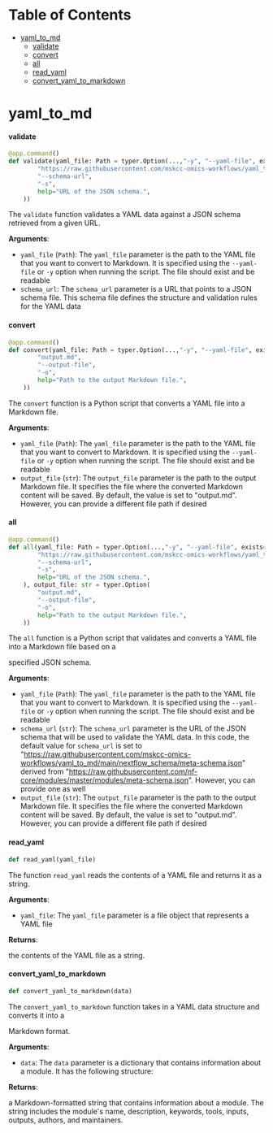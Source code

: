 # Table of Contents

* [yaml\_to\_md](#yaml_to_md)
  * [validate](#yaml_to_md.validate)
  * [convert](#yaml_to_md.convert)
  * [all](#yaml_to_md.all)
  * [read\_yaml](#yaml_to_md.read_yaml)
  * [convert\_yaml\_to\_markdown](#yaml_to_md.convert_yaml_to_markdown)

<a id="yaml_to_md"></a>

# yaml\_to\_md

<a id="yaml_to_md.validate"></a>

#### validate

```python
@app.command()
def validate(yaml_file: Path = typer.Option(...,"-y", "--yaml-file", exists=True, file_okay=True, dir_okay=False, readable=True, resolve_path=True, help="Path to the YAML file."), schema_url: str = typer.Option(
        "https://raw.githubusercontent.com/mskcc-omics-workflows/yaml_to_md/main/nextflow_schema/meta-schema.json",
        "--schema-url",
        "-s",
        help="URL of the JSON schema.",
    ))
```

The `validate` function validates a YAML data against a JSON schema retrieved from a given URL.

**Arguments**:

- `yaml_file` (`Path`): The `yaml_file` parameter is the path to the YAML file that you want to convert to
Markdown. It is specified using the `--yaml-file` or `-y` option when running the script. The file
should exist and be readable
- `schema_url`: The `schema_url` parameter is a URL that points to a JSON schema file. This
schema file defines the structure and validation rules for the YAML data

<a id="yaml_to_md.convert"></a>

#### convert

```python
@app.command()
def convert(yaml_file: Path = typer.Option(...,"-y", "--yaml-file", exists=True, file_okay=True, dir_okay=False, readable=True, resolve_path=True, help="Path to the YAML file."), output_file: str = typer.Option(
        "output.md",
        "--output-file",
        "-o",
        help="Path to the output Markdown file.",
    ))
```

The `convert` function is a Python script that converts a YAML file into a Markdown file.

**Arguments**:

- `yaml_file` (`Path`): The `yaml_file` parameter is the path to the YAML file that you want to convert to
Markdown. It is specified using the `--yaml-file` or `-y` option when running the script. The file
should exist and be readable
- `output_file` (`str`): The `output_file` parameter is the path to the output Markdown file. It
specifies the file where the converted Markdown content will be saved. By default, the value is set
to "output.md". However, you can provide a different file path if desired

<a id="yaml_to_md.all"></a>

#### all

```python
@app.command()
def all(yaml_file: Path = typer.Option(...,"-y", "--yaml-file", exists=True, file_okay=True, dir_okay=False, readable=True, resolve_path=True, help="Path to the YAML file."), schema_url: str = typer.Option(
        "https://raw.githubusercontent.com/mskcc-omics-workflows/yaml_to_md/main/nextflow_schema/meta-schema.json",
        "--schema-url",
        "-s",
        help="URL of the JSON schema.",
    ), output_file: str = typer.Option(
        "output.md",
        "--output-file",
        "-o",
        help="Path to the output Markdown file.",
    ))
```

The `all` function is a Python script that validates and converts a YAML file into a Markdown file based on a

specified JSON schema.

**Arguments**:

- `yaml_file` (`Path`): The `yaml_file` parameter is the path to the YAML file that you want to convert to
Markdown. It is specified using the `--yaml-file` or `-y` option when running the script. The file
should exist and be readable
- `schema_url` (`str`): The `schema_url` parameter is the URL of the JSON schema that will be used to
validate the YAML data. In this code, the default value for `schema_url` is set to "https://raw.githubusercontent.com/mskcc-omics-workflows/yaml_to_md/main/nextflow_schema/meta-schema.json" derived from
"https://raw.githubusercontent.com/nf-core/modules/master/modules/meta-schema.json". However, you
can provide one as well
- `output_file` (`str`): The `output_file` parameter is the path to the output Markdown file. It
specifies the file where the converted Markdown content will be saved. By default, the value is set
to "output.md". However, you can provide a different file path if desired

<a id="yaml_to_md.read_yaml"></a>

#### read\_yaml

```python
def read_yaml(yaml_file)
```

The function `read_yaml` reads the contents of a YAML file and returns it as a string.

**Arguments**:

- `yaml_file`: The `yaml_file` parameter is a file object that represents a YAML file

**Returns**:

the contents of the YAML file as a string.

<a id="yaml_to_md.convert_yaml_to_markdown"></a>

#### convert\_yaml\_to\_markdown

```python
def convert_yaml_to_markdown(data)
```

The `convert_yaml_to_markdown` function takes in a YAML data structure and converts it into a

Markdown format.

**Arguments**:

- `data`: The `data` parameter is a dictionary that contains information about a module. It has
the following structure:

**Returns**:

a Markdown-formatted string that contains information about a module. The string includes
the module's name, description, keywords, tools, inputs, outputs, authors, and maintainers.

